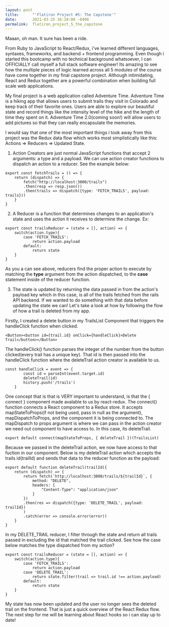 ```yaml
---
layout: post
title:      "'Flatiron Project #5: The Capstone'"
date:       2021-03-25 16:28:00 -0400
permalink:  flatiron_project_5_the_capstone
---
```


Maaan, oh man. It sure has been a ride.

From Ruby to JavaScript to React/Redux, i've learned different languages, syntaxes, frameworks, and backend + frontend programming. Even though i started this bootcamp with no technical background whatsoever, I can OFFICIALLY call myself a full stack software engineer! Its amazing to see how the multiple pieces of logic learned across all 5 modules of the course have come together in my final capstone project. Although intimidating, React and Redux together are a powerful combination when building full scale web applications.

My final project is a web application called Adventure Time. Adventure Time is a hiking app that allows users to submit trails they visit in Colorado and keep track of their favorite ones. Users are able to explore our beautiful state and record things like the intensity level of the hike and the length of time they spent on it. Adventure Time 2.0(coming soon!) will allow users to add pictures so that they can really encapsulate the memories.  

I would say that one of the most important things i took away from this project was the Redux data flow which works most simplistically like this: Actions => Reducers => Updated State. 

1) Action Creators are just normal JavaScript functions that accept 2 arguments: a type and a payload. We can use action creator functions to dispatch an action to a reducer. See the example below:
```
export const fetchTrails = () => {
    return (dispatch) => {
        fetch("http://localhost:3000/trails")
        .then(resp => resp.json())
        .then(trails => dispatch({type: 'FETCH_TRAILS', payload: trails}))
    }
}
```

2) A Reducer is a function that determines changes to an application's state and uses the action it receives to determine the change. Ex: 
```
export const trailsReducer = (state = [], action) => {
    switch(action.type){
        case 'FETCH_TRAILS':
            return action.payload
        default:
            return state
    }
}
```
As you a can see above, reducers find the proper action to execute by matching the **type** argument from the action dispatched, to the **case** statement inside of the reducer function.

3) The state is updated by returning the data passed in from the action's payload key which in this case, is all of the trails fetched from the rails API backend. If we wanted to do something with that data before updating the state we can! Let's take a look at how by following the flow of how a trail is deleted from my app.

Firstly, I created a delete button in my TrailsList Component that triggers the handleClick function when clicked.
```
<Button><button id={trail.id} onClick={handleClick}>Delete Trail</button></Button>
```

The handleClick() function parses the integer of the number from the button clicked(every trail has a unique key). That id is then passed into the handleClick function where the deleteTrail action creator is available to us. 
```
const handleClick = event => {
        const id = parseInt(event.target.id)
        deleteTrail(id)
        history.push('/trails')
    }
```

One concept that is that is VERY important to understand, is that the { connect } component made avalable to us by react-redux. The connect() function connects a React component to a Redux store. It accepts mapStateToProps(if not being used, pass in null as the argument), mapDispatchToProps, and the component it is being connected to. The mapDispatch to props argument is where we can pass in the action creator we need out component to have access to. In this case, its deleteTrail. 
```
export default connect(mapStateToProps, { deleteTrail })(TrailsList)
```

Because we passed in the deleteTrail action, we now have access to that fuction in our component. Below is my deleteTrail action which accepts the trails id(trailId) and sends that data to the reducer function as the payload:
```
export default function deleteTrail(trailId){
    return (dispatch) => {
        return fetch(`http://localhost:3000/trails/${trailId}`, {
            method: "DELETE",
            headers: {
                "Content-Type": "application/json"
            }
        })
        .then(res => dispatch({type: 'DELETE_TRAIL', payload: trailId})
        )
        .catch(error => console.error(error))
    }
}
```

In my DELETE_TRAIL reducer, I filter through the state and return all trails passed in excluding the id that matched the trail clicked. See how the case below matches the type dispatched from my action?
```
export const trailsReducer = (state = [], action) => {
    switch(action.type){
        case 'FETCH_TRAILS':
            return action.payload 
        case 'DELETE_TRAIL':
            return state.filter(trail => trail.id !== action.payload)
        default:
            return state
    }
}
```

My state has now been updated and the user no longer sees the deleted trail on the frontend. That is just a quick overview of the React Redux flow. The next step for me will be learning about React hooks so i can stay up to date!
